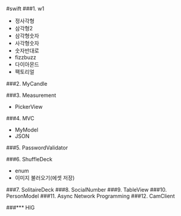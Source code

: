 #swift
###1. w1
 + 정사각형
 + 삼각형2
 + 삼각형숫자
 + 사각형숫자
 + 숫자반대로
 + fizzbuzz
 + 다이아몬드
 + 팩토리얼

###2. MyCandle

###3. Measurement
 - PickerView

###4. MVC
 - MyModel
 - JSON

###5. PasswordValidator

###6. ShuffleDeck
 - enum
 - 이미지 불러오기(에셋 저장)


###7. SolitaireDeck
###8. SocialNumber
###9. TableView
###10. PersonModel
###11. Async Network Programming
###12. CamClient

###*** HIG


 
